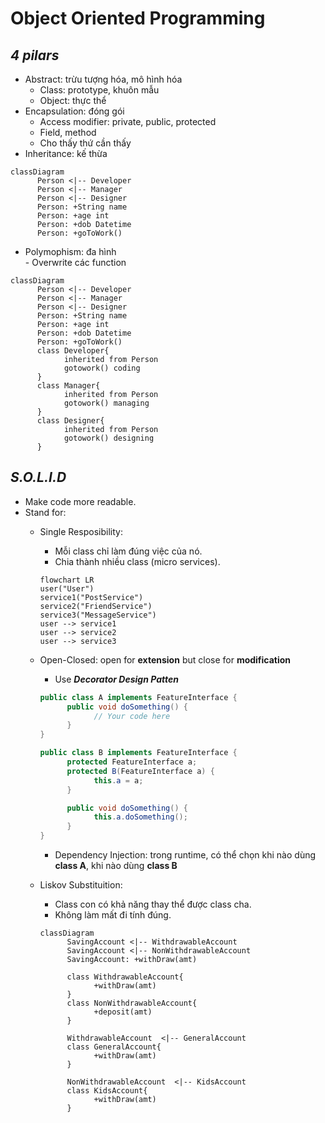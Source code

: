 # Object Oriented Programming
## *4 pilars*
- Abstract: trừu tượng hóa, mô hình hóa
    - Class: prototype, khuôn mẫu
    - Object: thực thể
- Encapsulation: đóng gói
    - Access modifier: private, public, protected
    - Field, method
    - Cho thấy thứ cần thấy
- Inheritance: kế thừa

```mermaid
classDiagram
      Person <|-- Developer
      Person <|-- Manager
      Person <|-- Designer
      Person: +String name
      Person: +age int
      Person: +dob Datetime
      Person: +goToWork()
```

- Polymophism: đa hình  
      - Overwrite các function

```mermaid
classDiagram
      Person <|-- Developer
      Person <|-- Manager
      Person <|-- Designer
      Person: +String name
      Person: +age int
      Person: +dob Datetime
      Person: +goToWork()
      class Developer{
            inherited from Person
            gotowork() coding
      }
      class Manager{
            inherited from Person
            gotowork() managing
      }
      class Designer{
            inherited from Person
            gotowork() designing
      }
```

## *S.O.L.I.D*
- Make code more readable.
- Stand for:
    - Single Resposibility: 
      - Mỗi class chỉ làm đúng việc của nó.
      - Chia thành nhiều class (micro services).

      ```mermaid
      flowchart LR
      user("User")
      service1("PostService")
      service2("FriendService")
      service3("MessageService")
      user --> service1
      user --> service2
      user --> service3
      ```
    - Open-Closed: open for **extension** but close for **modification**
      - Use ***Decorator Design Patten***
      ```Java
      public class A implements FeatureInterface {
            public void doSomething() {
                  // Your code here
            }
      }
      ```
      ```Java
      public class B implements FeatureInterface {
            protected FeatureInterface a;
            protected B(FeatureInterface a) {
                  this.a = a;
            }

            public void doSomething() {
                  this.a.doSomething();
            }
      }
      ```
      - Dependency Injection: trong runtime, có thể chọn khi nào dùng **class A**, khi nào dùng **class B**
    - Liskov Substituition: 
      - Class con có khả năng thay thể được class cha.
      - Không làm mất đi tính đúng.

      ```mermaid
      classDiagram
            SavingAccount <|-- WithdrawableAccount
            SavingAccount <|-- NonWithdrawableAccount
            SavingAccount: +withDraw(amt)

            class WithdrawableAccount{
                  +withDraw(amt)
            }
            class NonWithdrawableAccount{
                  +deposit(amt)
            }

            WithdrawableAccount  <|-- GeneralAccount
            class GeneralAccount{
                  +withDraw(amt)
            }

            NonWithdrawableAccount  <|-- KidsAccount
            class KidsAccount{
                  +withDraw(amt)
            }
      ```